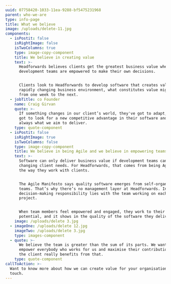 ```yaml
---
uuid: 07758420-1033-11ea-9288-bf5475231968
parent: who-we-are
type: info-page
title: What we believe
image: /uploads/delete-11.jpg
components:
  - isPostit: false
    isRightImage: false
    isTwoColumns: true
    type: image-copy-component
    title: We believe in creating value
    text: >-
      Headforwards believes clients get the greatest business value when Agile
      development teams are empowered to make their own decisions.


      Clients look to Headforwards to develop software that creates value. In a
      rapidly changing business environment, what constitutes value might change
      from one week to the next.
  - jobTitle: co Founder
    name: Craig Girvan
    quote: >-
      If something changes in our client’s world, they've got to adapt, they've
      got to look for a new competitive advantage in their software and that’s
      always what we aim to deliver.
    type: quote-component
  - isPostit: false
    isRightImage: true
    isTwoColumns: false
    type: image-copy-component
    title: We believe in being Agile and we believe in empowering teams
    text: >-
      Software can only deliver business value if development teams can adapt to
      changing client needs. For Headforwards, that comes from being Agile in
      the way they work with clients.


      The Agile Manifesto says quality software emerges from self-organising
      teams. That’s why there’s no management layer at Headforwards. Instead,
      decision-making responsibility lies with the team working on each client
      project.


      When team members feel empowered and engaged, they work to their full
      potential, and it shows in the quality of the software they deliver.
    image: /uploads/delete 3.jpg
  - imageOne: /uploads/delete 12.jpg
    imageTwo: /uploads/delete 3.jpg
    type: images-component
  - quote: >-
      We believe the team is greater than the sum of its parts. We want to
      empower everybody who works for us and maximise their contribution – and
      the client really benefits from that.
    type: quote-component
callToAction: >-
  Want to know more about how we can create value for your organisation? Get in
  touch.
---
```


